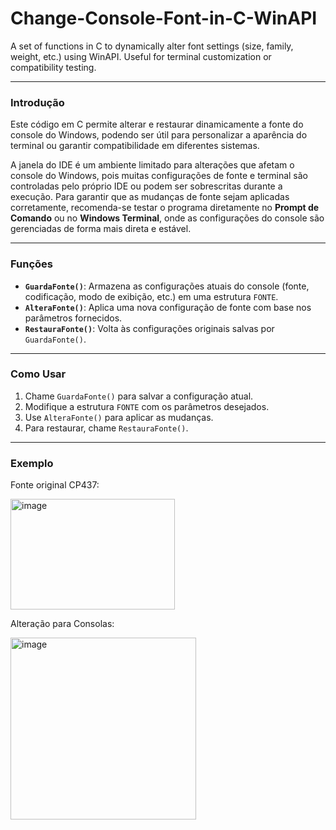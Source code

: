 # Change-Console-Font-in-C-WinAPI
A set of functions in C to dynamically alter font settings (size, family, weight, etc.) using WinAPI. Useful for terminal customization or compatibility testing.

---

### **Introdução**
Este código em C permite alterar e restaurar dinamicamente a fonte do console do Windows, podendo ser útil para personalizar a aparência do terminal ou garantir compatibilidade em diferentes sistemas.

A janela do IDE é um ambiente limitado para alterações que afetam o console do Windows, pois muitas configurações de fonte e terminal são controladas pelo próprio IDE ou podem ser sobrescritas durante a execução. Para garantir que as mudanças de fonte sejam aplicadas corretamente, recomenda-se testar o programa diretamente no **Prompt de Comando** ou no **Windows Terminal**, onde as configurações do console são gerenciadas de forma mais direta e estável.

---

### **Funções**
- **`GuardaFonte()`**: Armazena as configurações atuais do console (fonte, codificação, modo de exibição, etc.) em uma estrutura `FONTE`.
- **`AlteraFonte()`**: Aplica uma nova configuração de fonte com base nos parâmetros fornecidos.
- **`RestauraFonte()`**: Volta às configurações originais salvas por `GuardaFonte()`.

---

### **Como Usar**
1. Chame `GuardaFonte()` para salvar a configuração atual.
2. Modifique a estrutura `FONTE` com os parâmetros desejados.
3. Use `AlteraFonte()` para aplicar as mudanças.
4. Para restaurar, chame `RestauraFonte()`.

---

### **Exemplo**
Fonte original CP437:

<img width="263" height="177" alt="image" src="https://github.com/user-attachments/assets/99c2b380-4970-46fe-be8a-e95c8aea04dd" />

Alteração para Consolas:

<img width="297" height="291" alt="image" src="https://github.com/user-attachments/assets/373f4490-7004-4699-9325-4793bf87df75" />
